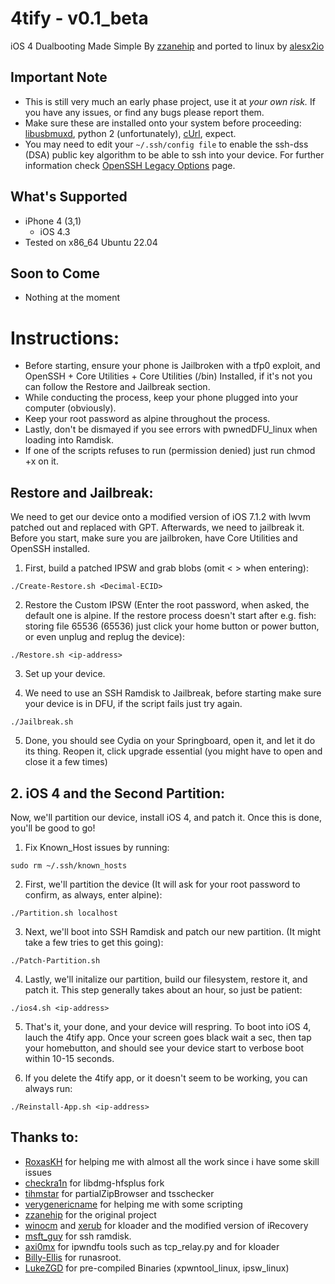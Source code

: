 # 4tify - v0.1_beta
iOS 4 Dualbooting Made Simple By [zzanehip](https://github.com/zzanehip) and ported to linux by [alesx2io](https://github.com/alesx2io)


## Important Note 
* This is still very much an early phase project, use it at *your own risk.* If you have any issues, or find any bugs please report them.
* Make sure these are installed onto your system before proceeding: [libusbmuxd](https://github.com/libimobiledevice/libusbmuxd), python 2 (unfortunately), [cUrl](https://github.com/curl/curl), expect.
* You may need to edit your `~/.ssh/config file` to enable the ssh-dss (DSA) public key algorithm to be able to ssh into your device. For further information check [OpenSSH Legacy Options](https://www.openssh.com/legacy.html) page.

## What's Supported
* iPhone 4 (3,1)
	* iOS 4.3
* Tested on x86_64 Ubuntu 22.04 

## Soon to Come 
* Nothing at the moment

#  Instructions:

- Before starting, ensure your phone is Jailbroken with a tfp0 exploit, and OpenSSH + Core Utilities + Core Utilities (/bin) Installed, if it's not you can follow the Restore and Jailbreak section.
- While conducting the process, keep your phone plugged into your computer (obviously).
- Keep your root password as alpine throughout the process. 
- Lastly, don't be dismayed if you see errors with pwnedDFU_linux when loading into Ramdisk.
- If one of the scripts refuses to run (permission denied) just run chmod +x on it.

## Restore and Jailbreak:
We need to get our device onto a modified version of iOS 7.1.2 with lwvm patched out and replaced with GPT. Afterwards, we need to jailbreak it. Before you start, make sure you are jailbroken, have Core Utilities and OpenSSH installed.

1. First, build a patched IPSW and grab blobs (omit < > when entering):

`./Create-Restore.sh <Decimal-ECID>`

2. Restore the Custom IPSW (Enter the root password, when asked, the default one is alpine. If the restore process doesn't start after e.g. fish: storing file 65536 (65536) just click your home button or power button, or even unplug and replug the device):		

`./Restore.sh <ip-address>`

3. Set up your device.

4. We need to use an SSH Ramdisk to Jailbreak, before starting make sure your device is in DFU, if the script fails just try again.

`./Jailbreak.sh`	

5. Done, you should see Cydia on your Springboard, open it, and let it do its thing. Reopen it, click upgrade essential (you might have to open and close it a few times)

##  2. iOS 4 and the Second Partition:
Now, we'll partition our device, install iOS 4, and patch it. Once this is done, you'll be good to go!

1. Fix Known_Host issues by running:

`sudo rm ~/.ssh/known_hosts`

2. First, we'll partition the device (It will ask for your root password to confirm, as always, enter alpine):

`./Partition.sh localhost`

3. Next, we'll boot into SSH Ramdisk and patch our new partition. (It might take a few tries to get this going):

`./Patch-Partition.sh`

4. Lastly, we'll initalize our partition, build our filesystem, restore it, and patch it. This step generally takes about an hour, so just be patient:

`./ios4.sh <ip-address>`

5. That's it, your done, and your device will respring. To boot into iOS 4, lauch the 4tify app. Once your screen goes black wait a sec, then tap your homebutton, and should see your device start to verbose boot within 10-15 seconds.

6. If you delete the 4tify app, or it doesn't seem to be working, you can always run:

`./Reinstall-App.sh <ip-address>`

## Thanks to:
* [RoxasKH](https://github.com/RoxasKH) for helping me with almost all the work since i have some skill issues
* [checkra1n](https://github.com/checkra1n) for libdmg-hfsplus fork
* [tihmstar](https://github.com/tihmstar) for partialZipBrowser and tsschecker
* [verygenericname](https://github.com/verygenericname) for helping me with some scripting
* [zzanehip](https://github.com/zzanehip) for the original project
* [winocm](https://github.com/winocm) and [xerub](https://github.com/xerub) for kloader and the modified version of iRecovery
* [msft_guy](https://github.com/msftguy) for ssh ramdisk.
* [axi0mx](https://github.com/axi0mX) for ipwndfu tools such as tcp_relay.py and for kloader
* [Billy-Ellis](https://github.com/Billy-Ellis) for runasroot.
* [LukeZGD](https://github.com/LukeZGD) for pre-compiled Binaries (xpwntool_linux, ipsw_linux)
